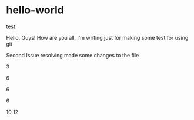# hello-world
test

Hello, Guys!
How are you all, I'm writing just for making some test for using git

Second Issue resolving 
made some changes to the file

3

6

6

6

10
12
